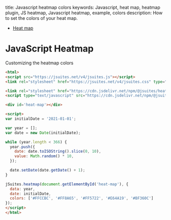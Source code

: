 title: Javascript heatmap colors
keywords: Javascript, heat map, heatmap plugin, JS heatmap, Javascript heatmap, example, colors
description: How to set the colors of your heat map.

* [Heat map](/docs/v4/heatmap)

JavaScript Heatmap
==================

Customizing the heatmap colors  


```html
<html>
<script src="https://jsuites.net/v4/jsuites.js"></script>
<link rel="stylesheet" href="https://jsuites.net/v4/jsuites.css" type="text/css" />

<link rel="stylesheet" href="https://cdn.jsdelivr.net/npm/@jsuites/heatmap/heatmap.min.css" type="text/css" />
<script type="text/javascript" src="https://cdn.jsdelivr.net/npm/@jsuites/heatmap/heatmap.min.js"></script>

<div id='heat-map'></div>

<script>
var initialDate = '2021-01-01';

var year = [];
var date = new Date(initialDate);

while (year.length < 366) {
  year.push({
    date: date.toISOString().slice(0, 10),
    value: Math.random() * 10,
  });

  date.setDate(date.getDate() + 1);
}

jSuites.heatmap(document.getElementById('heat-map'), {
  data: year,
  date: initialDate,
  colors: ['#FFCCBC', '#FF8A65', '#FF5722', '#E64A19', '#BF360C']
});
</script>
</html>
```
